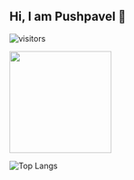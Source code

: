 ## Hi, I am Pushpavel 👋
![visitors](https://visitor-badge.glitch.me/badge?page_id=pushpavel21231231)

<img height="180em" src="https://github-readme-stats.vercel.app/api?username=Pushpavel&show_icons=true&hide_border=true&count_private=true&include_all_commits=true" />


![Top Langs](https://github-readme-stats.vercel.app/api/top-langs/?username=Pushpavel&layout=compact)



<!--
**Pushpavel/Pushpavel** is a ✨ _special_ ✨ repository because its `README.md` (this file) appears on your GitHub profile.

Here are some ideas to get you started:

- 🔭 I’m currently working on ...
- 🌱 I’m currently learning ...
- 👯 I’m looking to collaborate on ...
- 🤔 I’m looking for help with ...
- 💬 Ask me about ...
- 📫 How to reach me: ...
- 😄 Pronouns: ...
- ⚡ Fun fact: ...
-->
